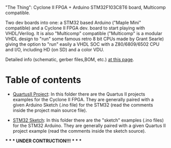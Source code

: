 "The Thing": Cyclone II FPGA + Arduino STM32F103C8T6 board, Multicomp compatible.

Two dev boards into one: a STM32 based Arduino ("Maple Mini" compatible) and a Cyclone II FPGA dev. board to start playing with VHDL/Verilog. It is also "Multicomp" compatible ("Multicomp" is a modular VHDL design to "run" some famous retro 8 bit CPUs made by Grant Searle) giving the option to "run" easily a VHDL SOC with a Z80/6809/6502 CPU and I/O, including HD (on SD) and a color VDU.

Detailed info (schematic, gerber files,BOM, etc.) [at this page](https://hackaday.io/project/163683-the-thing-fpga-stm32).

# Table of contents
* [QuartusII Project](https://github.com/SuperFabius/The-Thing-FPGA-STM32/tree/master/QuartusII%20Project):
In this folder there are the Quartus II projects examples for the Cyclone II FPGA. They are generally paired with a given Arduino Sketch (.ino file) for the STM32 (read the comments inside the project main source file).

* [STM32 Sketch](https://github.com/SuperFabius/The-Thing-FPGA-STM32/tree/master/STM32%20Sketch):
In this folder there are the "sketch" examples (.ino files) for the STM32 Arduino. They are generally paired with a given Quartus II project example (read the comments inside the sketch source).





<b>* * * UNDER CONTRUCTION!!! * * *</b>
